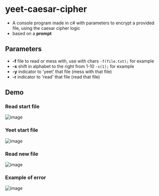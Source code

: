 # yeet-caesar-cipher
* A console program made in c# with parameters to encrypt a provided file, using the caesar cipher logic
* based on a **prompt**

## Parameters
* **-f** file to read or mess with, use with chars ``` -f(file.txt); ``` for example
* **-s** shift in alphabet to the right from 1-10 ``` -s(1); ``` for example
* **-y** indicator to 'yeet' that file (mess with that file)
* **-r** indicator to 'read' that file (read that file)


## Demo

### Read start file
![image](https://github.com/FrancesinhaMan/yeet-caesar-cipher/blob/master/image/Capturar0.PNG)
### Yeet start file
![image](https://github.com/FrancesinhaMan/yeet-caesar-cipher/blob/master/image/Capturar1.PNG)
### Read new file
![image](https://github.com/FrancesinhaMan/yeet-caesar-cipher/blob/master/image/Capturar3.PNG)

### Example of error
![image](https://github.com/FrancesinhaMan/yeet-caesar-cipher/blob/master/image/Capturar2.PNG)
